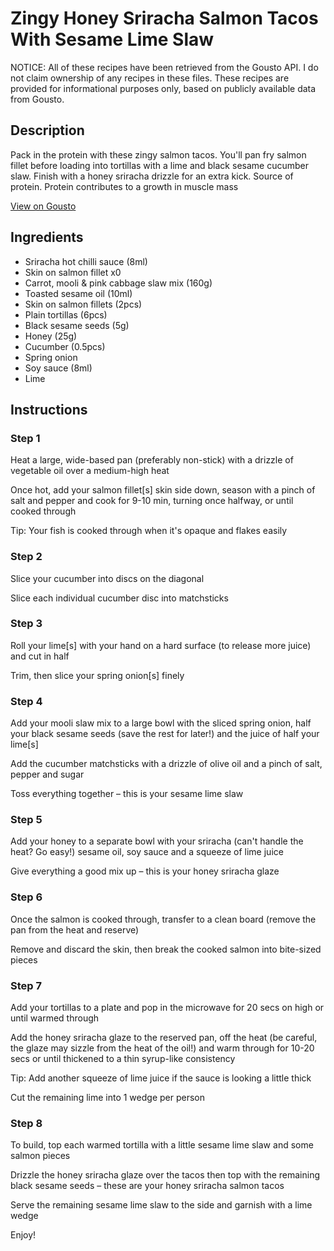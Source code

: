 # Zingy Honey Sriracha Salmon Tacos With Sesame Lime Slaw

NOTICE: All of these recipes have been retrieved from the Gousto API. I do not claim ownership of any recipes in these files. These recipes are provided for informational purposes only, based on publicly available data from Gousto.

## Description

Pack in the protein with these zingy salmon tacos. You'll pan fry salmon fillet before loading into tortillas with a lime and black sesame cucumber slaw. Finish with a honey sriracha drizzle for an extra kick. Source of protein. Protein contributes to a growth in muscle mass

[View on Gousto](https://www.gousto.co.uk/recipes/cookbook/zingy-honey-sriracha-salmon-tacos-with-sesame-lime-slaw)

## Ingredients

- Sriracha hot chilli sauce (8ml)
- Skin on salmon fillet x0
- Carrot, mooli & pink cabbage slaw mix (160g)
- Toasted sesame oil (10ml)
- Skin on salmon fillets (2pcs)
- Plain tortillas (6pcs)
- Black sesame seeds (5g)
- Honey (25g)
- Cucumber (0.5pcs)
- Spring onion
- Soy sauce (8ml)
- Lime

## Instructions


### Step 1

Heat a large, wide-based pan (preferably non-stick) with a drizzle of vegetable oil over a medium-high heat

Once hot, add your salmon fillet[s] skin side down, season with a pinch of salt and pepper and cook for 9-10 min, turning once halfway, or until cooked through

Tip: Your fish is cooked through when it's opaque and flakes easily


### Step 2

Slice your cucumber into discs on the diagonal

Slice each individual cucumber disc into matchsticks


### Step 3

Roll your lime[s] with your hand on a hard surface (to release more juice) and cut in half

Trim, then slice your spring onion[s] finely


### Step 4

Add your mooli slaw mix to a large bowl with the sliced spring onion, half your black sesame seeds (save the rest for later!) and the juice of half your lime[s]

Add the cucumber matchsticks with a drizzle of olive oil and a pinch of salt, pepper and sugar

Toss everything together – this is your sesame lime slaw


### Step 5

Add your honey to a separate bowl with your sriracha (can't handle the heat? Go easy!) sesame oil, soy sauce and a squeeze of lime juice

Give everything a good mix up – this is your honey sriracha glaze


### Step 6

Once the salmon is cooked through, transfer to a clean board (remove the pan from the heat and reserve)

Remove and discard the skin, then break the cooked salmon into bite-sized pieces


### Step 7

Add your tortillas to a plate and pop in the microwave for 20 secs on high or until warmed through

Add the honey sriracha glaze to the reserved pan, off the heat (be careful, the glaze may sizzle from the heat of the oil!) and warm through for 10-20 secs or until thickened to a thin syrup-like consistency

Tip: Add another squeeze of lime juice if the sauce is looking a little thick

Cut the remaining lime into 1 wedge per person

### Step 8

To build, top each warmed tortilla with a little sesame lime slaw and some salmon pieces

Drizzle the honey sriracha glaze over the tacos then top with the remaining black sesame seeds – these are your honey sriracha salmon tacos

Serve the remaining sesame lime slaw to the side and garnish with a lime wedge

Enjoy!

